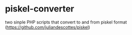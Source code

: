 # piskel-converter
two sinple PHP scripts that convert to and from piskel format (https://github.com/juliandescottes/piskel)
